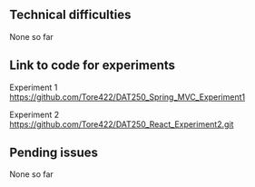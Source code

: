 Technical difficulties
-----------------------

None so far





Link to code for experiments
------------------------------



Experiment 1<br>
https://github.com/Tore422/DAT250_Spring_MVC_Experiment1



Experiment 2<br>
https://github.com/Tore422/DAT250_React_Experiment2.git






Pending issues
---------------


None so far



